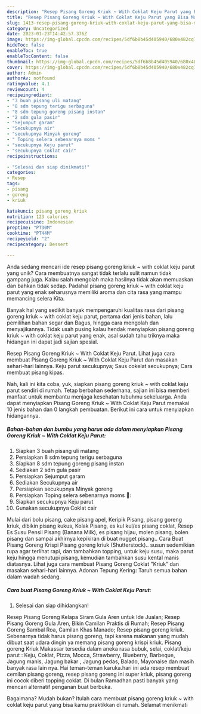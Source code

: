 ```yaml
---
description: "Resep Pisang Goreng Kriuk ~ With Coklat Keju Parut yang Bisa Manjain Lidah"
title: "Resep Pisang Goreng Kriuk ~ With Coklat Keju Parut yang Bisa Manjain Lidah"
slug: 1413-resep-pisang-goreng-kriuk-with-coklat-keju-parut-yang-bisa-manjain-lidah
category: Uncategorized
date: 2023-01-23T14:42:57.376Z
image: https://img-global.cpcdn.com/recipes/5df6b8b45d405940/680x482cq70/pisang-goreng-kriuk-with-coklat-keju-parut-foto-resep-utama.jpg
hideToc: false
enableToc: true
enableTocContent: false
thumbnail: https://img-global.cpcdn.com/recipes/5df6b8b45d405940/680x482cq70/pisang-goreng-kriuk-with-coklat-keju-parut-foto-resep-utama.jpg
cover: https://img-global.cpcdn.com/recipes/5df6b8b45d405940/680x482cq70/pisang-goreng-kriuk-with-coklat-keju-parut-foto-resep-utama.jpg
author: Admin
authorAv: notfound
ratingvalue: 4.1
reviewcount: 4
recipeingredient:
- "3 buah pisang uli matang"
- "8 sdm tepung terigu serbaguna"
- "8 sdm tepung goreng pisang instan"
- "2 sdm gula pasir"
- "Sejumput garam"
- "Secukupnya air"
- "secukupnya Minyak goreng"
- " Toping selera sebenarnya moms "
- "secukupnya Keju parut"
- "secukupnya Coklat cair"
recipeinstructions:

- "Selesai dan siap dinikmati!"
categories:
- Resep
tags:
- pisang
- goreng
- kriuk

katakunci: pisang goreng kriuk 
nutrition: 123 calories
recipecuisine: Indonesian
preptime: "PT30M"
cooktime: "PT44M"
recipeyield: "2"
recipecategory: Dessert

---
```





Anda sedang mencari ide resep pisang goreng kriuk ~ with coklat keju parut yang unik? Cara membuatnya sangat tidak terlalu sulit namun tidak gampang juga. Kalau salah mengolah maka hasilnya tidak akan memuaskan dan bahkan tidak sedap. Padahal pisang goreng kriuk ~ with coklat keju parut yang enak seharusnya memiliki aroma dan cita rasa yang mampu memancing selera Kita.





Banyak hal yang sedikit banyak mempengaruhi kualitas rasa dari pisang goreng kriuk ~ with coklat keju parut, pertama dari jenis bahan, lalu pemilihan bahan segar dan Bagus, hingga cara mengolah dan menyajikannya. Tidak usah pusing kalau hendak menyiapkan pisang goreng kriuk ~ with coklat keju parut yang enak,      asal sudah tahu triknya maka hidangan ini dapat jadi sajian spesial.














Resep Pisang Goreng Kriuk ~ With Coklat Keju Parut. Lihat juga cara membuat Pisang Goreng Kriuk ~ With Coklat Keju Parut dan masakan sehari-hari lainnya. Keju parut secukupnya; Saus cokelat secukupnya; Cara membuat pisang kipas.






Nah, kali ini kita coba, yuk, siapkan pisang goreng kriuk ~ with coklat keju parut sendiri di rumah. Tetap berbahan sederhana, sajian ini bisa memberi manfaat untuk membantu menjaga kesehatan tubuhmu sekeluarga. Anda dapat menyiapkan Pisang Goreng Kriuk ~ With Coklat Keju Parut memakai 10 jenis bahan dan 0 langkah pembuatan. Berikut ini cara untuk menyiapkan hidangannya.

<!--inarticleads1-->

##### Bahan-bahan dan bumbu yang harus ada dalam menyiapkan Pisang Goreng Kriuk ~ With Coklat Keju Parut:

1. Siapkan 3 buah pisang uli matang
1. Persiapkan 8 sdm tepung terigu serbaguna
1. Siapkan 8 sdm tepung goreng pisang instan
1. Sediakan 2 sdm gula pasir
1. Persiapkan Sejumput garam
1. Sediakan Secukupnya air
1. Persiapkan secukupnya Minyak goreng
1. Persiapkan  Toping selera sebenarnya moms 🙏:
1. Siapkan secukupnya Keju parut
1. Gunakan secukupnya Coklat cair


Mulai dari bolu pisang, cake pisang apel, Keripik Pisang, pisang goreng kriuk, dibikin pisang kukus, Kolak Pisang, es kul kul/es pisang coklat, Resep Es Susu Pensil Pisang (Banana Milk), es pisang hijau, molen pisang, bolen pisang dan sampai akhirnya kepikiran di buat nugget pisang.. Cara Buat Pisang Goreng Krispi Pisang goreng kriuk (Shutterstock).. susun sedemikian rupa agar terlihat rapi, dan tambahkan topping, untuk keju susu, maka parut keju hingga menutupi pisang, kemudian tambahkan susu kental manis diatasnya. Lihat juga cara membuat Pisang Goreng Coklat &#34;Kriuk&#34; dan masakan sehari-hari lainnya. Adonan Tepung Kering: Taruh semua bahan dalam wadah sedang. 

<!--inarticleads2-->

##### Cara buat Pisang Goreng Kriuk ~ With Coklat Keju Parut:


1. Selesai dan siap dihidangkan!

Resep Pisang Goreng Kelapa Siram Gula Aren untuk Ide Jualan; Resep Pisang Goreng Gula Aren, Bikin Camilan Praktis di Rumah; Resep Pisang Goreng Sambal Roa, Camilan Khas Manado; Resep pisang goreng kriuk. Sebenarnya tidak harus pisang goreng, tapi karena makanan yang mudah dibuat saat udara dingin ya memang pisang goreng krispi kriuk. Pisang goreng Kriuk Makassar tersedia dalam aneka rasa bubuk, selai, coklat/keju parut : Keju, Coklat, Pizza, Mocca, Strawberry, Blueberry, Barbeque, Jagung manis, Jagung bakar , Jagung pedas, Balado, Mayonaise dan masih banyak rasa lain nya. Hai teman-teman karuka.hari ini ada resep membuat cemilan pisang goreng, resep pisang goreng ini super kriuk, pisang goreng ini cocok diberi topping coklat. Di bulan Ramadhan pasti banyak yang mencari alternatif penganan buat berbuka. 

Bagaimana? Mudah bukan? Itulah cara membuat pisang goreng kriuk ~ with coklat keju parut yang bisa kamu praktikkan di rumah. Selamat menikmati
